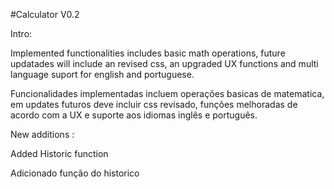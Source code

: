 #Calculator V0.2

Intro:

Implemented functionalities includes basic math operations, future updatades will include an revised css, an
upgraded UX functions and multi language suport for english and portuguese.

Funcionalidades implementadas incluem operações basicas de matematica, em updates futuros deve incluir css revisado, funções melhoradas de acordo com a UX e suporte aos idiomas inglês e português.

New additions :

Added Historic function

Adicionado função do historico